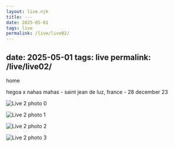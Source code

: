 ```yaml
---
layout: live.njk
title: ---
date: 2025-05-01
tags: live
permalink: /live/live02/
---
```


date: 2025-05-01
tags: live
permalink: /live/live02/
---

home

hegoa x nahas mahas - saint jean de luz, france - 28 december 23

![Live 2 photo 0](../public/assets/live2_0.webp)

![Live 2 photo 1](../public/assets/live2_1.webp)

![Live 2 photo 2](../public/assets/live2_2.webp)

![Live 2 photo 3](../public/assets/live2_3.webp)
